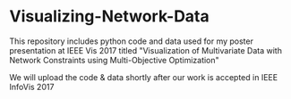 # Visualizing-Network-Data
This repository includes python code and data used for my poster presentation at IEEE Vis 2017 titled
"Visualization of Multivariate Data with Network Constraints using Multi-Objective Optimization"

We will upload the code & data shortly after our work is accepted in IEEE InfoVis 2017 
